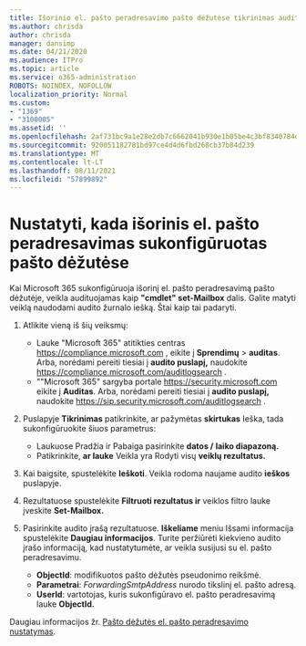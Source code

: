 ```yaml
---
title: Išorinio el. pašto peradresavimo pašto dėžutėse tikrinimas audito žurnaluose
ms.author: chrisda
author: chrisda
manager: dansimp
ms.date: 04/21/2020
ms.audience: ITPro
ms.topic: article
ms.service: o365-administration
ROBOTS: NOINDEX, NOFOLLOW
localization_priority: Normal
ms.custom:
- "1369"
- "3100005"
ms.assetid: ''
ms.openlocfilehash: 2af731bc9a1e28e2db7c6662041b930e1b05be4c3bf8340784d9ab87101c44af
ms.sourcegitcommit: 920051182781bd97ce4d4d6fbd268cb37b84d239
ms.translationtype: MT
ms.contentlocale: lt-LT
ms.lasthandoff: 08/11/2021
ms.locfileid: "57899892"
---
```

# <a name="identify-when-external-email-forwarding-is-configured-on-mailboxes"></a>Nustatyti, kada išorinis el. pašto peradresavimas sukonfigūruotas pašto dėžutėse

Kai Microsoft 365 sukonfigūruoja išorinį el. pašto peradresavimą pašto dėžutėje, veikla audituojamas kaip **"cmdlet" set-Mailbox** dalis. Galite matyti veiklą naudodami audito žurnalo iešką. Štai kaip tai padaryti.

1. Atlikite vieną iš šių veiksmų:
   - Lauke "Microsoft 365" atitikties centras <https://compliance.microsoft.com> , eikite į **Sprendimų** \> **auditas**. Arba, norėdami pereiti tiesiai į **audito puslapį,** naudokite <https://compliance.microsoft.com/auditlogsearch> .
   - ""Microsoft 365" sargyba portale <https://security.microsoft.com> eikite į **Auditas**. Arba, norėdami pereiti tiesiai į **audito puslapį,** naudokite <https://sip.security.microsoft.com/auditlogsearch> .

2. Puslapyje **Tikrinimas** patikrinkite, ar pažymėtas **skirtukas** Ieška, tada sukonfigūruokite šiuos parametrus:
   - Laukuose Pradžia ir Pabaiga pasirinkite **datos /** **laiko diapazoną.**
   - Patikrinkite, **ar lauke** Veikla yra Rodyti visų **veiklų rezultatus.**

3. Kai baigsite, spustelėkite **Ieškoti**. Veikla rodoma naujame audito **ieškos** puslapyje.

4. Rezultatuose spustelėkite **Filtruoti rezultatus ir** veiklos filtro lauke įveskite **Set-Mailbox.**

5. Pasirinkite audito įrašą rezultatuose. **Iškeliame** meniu Išsami informacija spustelėkite **Daugiau informacijos**. Turite peržiūrėti kiekvieno audito įrašo informaciją, kad nustatytumėte, ar veikla susijusi su el. pašto peradresavimu.

   - **ObjectId**: modifikuotos pašto dėžutės pseudonimo reikšmė.
   - **Parametrai**: _ForwardingSmtpAddress_ nurodo tikslinį el. pašto adresą.
   - **UserId**: vartotojas, kuris sukonfigūravo el. pašto peradresavimą lauke **ObjectId.**

Daugiau informacijos žr. [Pašto dėžutės el. pašto peradresavimo nustatymas](https://docs.microsoft.com/microsoft-365/compliance/auditing-troubleshooting-scenarios#determine-who-set-up-email-forwarding-for-a-mailbox).
